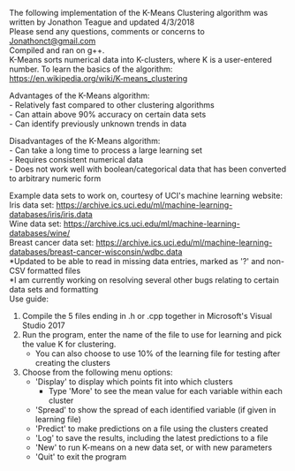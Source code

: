 

The following implementation of the K-Means Clustering algorithm was written by Jonathon Teague and updated 4/3/2018  </br >
Please send any questions, comments or concerns to Jonathonct@gmail.com  </br >
Compiled and ran on g++.  </br >
K-Means sorts numerical data into K-clusters, where K is a user-entered number. To learn the basics of the algorithm:
https://en.wikipedia.org/wiki/K-means_clustering

Advantages of the K-Means algorithm: </br >
    - Relatively fast compared to other clustering algorithms </br >
    - Can attain above 90% accuracy on certain data sets </br >
    - Can identify previously unknown trends in data </br >

Disadvantages of the K-Means algorithm: </br >
    - Can take a long time to process a large learning set </br >
    - Requires consistent numerical data </br >
    - Does not work well with boolean/categorical data that has been converted to arbitrary numeric form </br >


Example data sets to work on, courtesy of UCI's machine learning website:  </br >
Iris data set: https://archive.ics.uci.edu/ml/machine-learning-databases/iris/iris.data  </br >
Wine data set: https://archive.ics.uci.edu/ml/machine-learning-databases/wine/  </br >
Breast cancer data set: https://archive.ics.uci.edu/ml/machine-learning-databases/breast-cancer-wisconsin/wdbc.data  </br >
*Updated to be able to read in missing data entries, marked as '?' and non-CSV formatted files  </br >
*I am currently working on resolving several other bugs relating to certain data sets and formatting  </br >
Use guide:  </br >

   1. Compile the 5 files ending in .h or .cpp together in Microsoft's Visual Studio 2017
   2. Run the program, enter the name of the file to use for learning and pick the value K for clustering.
        - You can also choose to use 10% of the learning file for testing after creating the clusters
   3. Choose from the following menu options:
        - 'Display' to display which points fit into which clusters
            - Type 'More' to see the mean value for each variable within each cluster
        - 'Spread' to show the spread of each identified variable (if given in learning file)
        - 'Predict' to make predictions on a file using the clusters created
        - 'Log' to save the results, including the latest predictions to a file
        - 'New' to run K-means on a new data set, or with new parameters
        - 'Quit' to exit the program
